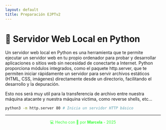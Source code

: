 ```yaml
---
layout: default
title: Preparación EJPTv2
---
```


# 🐍 Servidor Web Local en Python

Un servidor web local en Python es una herramienta que te permite ejecutar un servidor web en tu propio ordenador para probar y desarrollar aplicaciones o sitios web sin necesidad de conectarte a Internet. Python proporciona módulos integrados, como el paquete http.server, que te permiten iniciar rápidamente un servidor para servir archivos estáticos (HTML, CSS, imágenes) directamente desde un directorio, facilitando el desarrollo y la depuración. 

Esto nos será muy util para la transferencia de archivo entre nuestra máquina atacante y nuestra máquina victima, como reverse shells, etc...

```bash
python3 -m http.server 80 # Inicia un servidor HTTP básico
```

---

<div style="text-align:center; font-size: 0.9em; margint-top: 40px; color: #33ff33;">
    💻 Hecho con 💚 por <strong>Marcela</strong> - 2025
</div>



